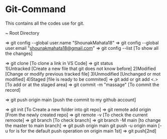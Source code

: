 # Git-Command
This contains all the codes use for git.

<Configure Git>
~ Root Directory

=> git config --global user.name "ShounakMahata18"
=> git config --global user.email "shounakmahata18@gmail.com"
=> git config --list                                                                           [To show all the changes]

<VS Code terminal Cmd>

=> git clone <link>                                                                            [To clone a link in VS Code]
=> git status  
    1)Untracked         [Create a new file that git does not know before]
    2)Modified          [Change or modify previous tracked file]
    3)Unmodified        [Unchanged or mot modified]
    4)Staged            [file is ready to be commited]
=> git add <file name> or git add <.>                                                           [To add or at the staged area]
=> git commit -m "massage"                                                                      [To commit the record]

=> git push origin main                                                                        [push the commit to my github account]

<Create folder in Vs Vode and push it into GitHub acc>

=> git init                             [To Create a new folder into git repo]
=> git remote add origin <link>         [From the newly created repo]
=> git remote -v                        [To check the current remoote]
=> git branch                           [To check branch]
=> git branch -M main                   [to change the master to main branch]
=> git push origin main         git push -u origin main [-u for is for the default push operation on origin main 1st] => git push[2nd]